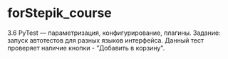 # forStepik_course
3.6 PyTest — параметризация, конфигурирование, плагины.
Задание: запуск автотестов для разных языков интерфейса.
Данный тест проверяет наличие кнопки - "Добавить в корзину".
